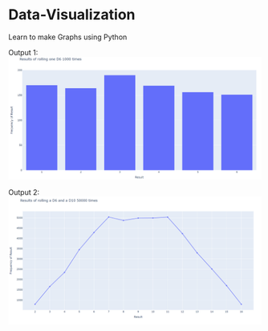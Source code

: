 # Data-Visualization
Learn to make Graphs using Python

Output 1:
![This is the Bar Graph output](https://github.com/AdyaTech/Data-Visualization/blob/main/Graph%201.png)



Output 2:
![This is the Line Graph output](https://github.com/AdyaTech/Data-Visualization/blob/main/Graph%202.png)
